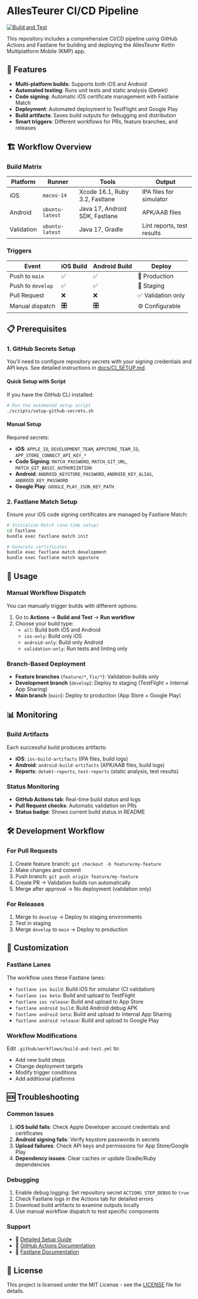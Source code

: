 # AllesTeurer CI/CD Pipeline

[![Build and Test](https://github.com/mpwg/AllesTeurer/actions/workflows/build-and-test.yml/badge.svg)](https://github.com/mpwg/AllesTeurer/actions/workflows/build-and-test.yml)

This repository includes a comprehensive CI/CD pipeline using GitHub Actions and Fastlane for building and deploying the AllesTeurer Kotlin Multiplatform Mobile (KMP) app.

## 🚀 Features

- **Multi-platform builds**: Supports both iOS and Android
- **Automated testing**: Runs unit tests and static analysis (Detekt)
- **Code signing**: Automatic iOS certificate management with Fastlane Match
- **Deployment**: Automated deployment to TestFlight and Google Play
- **Build artifacts**: Saves build outputs for debugging and distribution
- **Smart triggers**: Different workflows for PRs, feature branches, and releases

## 🏗️ Workflow Overview

### Build Matrix

| Platform   | Runner          | Tools                          | Output                     |
| ---------- | --------------- | ------------------------------ | -------------------------- |
| iOS        | `macos-14`      | Xcode 16.1, Ruby 3.2, Fastlane | IPA files for simulator    |
| Android    | `ubuntu-latest` | Java 17, Android SDK, Fastlane | APK/AAB files              |
| Validation | `ubuntu-latest` | Java 17, Gradle                | Lint reports, test results |

### Triggers

| Event             | iOS Build | Android Build | Deploy             |
| ----------------- | --------- | ------------- | ------------------ |
| Push to `main`    | ✅        | ✅            | 🚀 Production      |
| Push to `develop` | ✅        | ✅            | 🧪 Staging         |
| Pull Request      | ❌        | ❌            | ✅ Validation only |
| Manual dispatch   | 🎛️        | 🎛️            | ⚙️ Configurable    |

## 📋 Prerequisites

### 1. GitHub Secrets Setup

You'll need to configure repository secrets with your signing credentials and API keys. See detailed instructions in [docs/CI_SETUP.md](docs/CI_SETUP.md).

#### Quick Setup with Script

If you have the GitHub CLI installed:

```bash
# Run the automated setup script
./scripts/setup-github-secrets.sh
```

#### Manual Setup

Required secrets:

- **iOS**: `APPLE_ID`, `DEVELOPMENT_TEAM`, `APPSTORE_TEAM_ID`, `APP_STORE_CONNECT_API_KEY_*`
- **Code Signing**: `MATCH_PASSWORD`, `MATCH_GIT_URL`, `MATCH_GIT_BASIC_AUTHORIZATION`
- **Android**: `ANDROID_KEYSTORE_PASSWORD`, `ANDROID_KEY_ALIAS`, `ANDROID_KEY_PASSWORD`
- **Google Play**: `GOOGLE_PLAY_JSON_KEY_PATH`

### 2. Fastlane Match Setup

Ensure your iOS code signing certificates are managed by Fastlane Match:

```bash
# Initialize Match (one-time setup)
cd fastlane
bundle exec fastlane match init

# Generate certificates
bundle exec fastlane match development
bundle exec fastlane match appstore
```

## 🎯 Usage

### Manual Workflow Dispatch

You can manually trigger builds with different options:

1. Go to **Actions** → **Build and Test** → **Run workflow**
2. Choose your build type:
   - `all`: Build both iOS and Android
   - `ios-only`: Build only iOS
   - `android-only`: Build only Android
   - `validation-only`: Run tests and linting only

### Branch-Based Deployment

- **Feature branches** (`feature/*`, `fix/*`): Validation builds only
- **Development branch** (`develop`): Deploy to staging (TestFlight + Internal App Sharing)
- **Main branch** (`main`): Deploy to production (App Store + Google Play)

## 📊 Monitoring

### Build Artifacts

Each successful build produces artifacts:

- **iOS**: `ios-build-artifacts` (IPA files, build logs)
- **Android**: `android-build-artifacts` (APK/AAB files, build logs)
- **Reports**: `detekt-reports`, `test-reports` (static analysis, test results)

### Status Monitoring

- **GitHub Actions tab**: Real-time build status and logs
- **Pull Request checks**: Automatic validation on PRs
- **Status badge**: Shows current build status in README

## 🛠️ Development Workflow

### For Pull Requests

1. Create feature branch: `git checkout -b feature/my-feature`
2. Make changes and commit
3. Push branch: `git push origin feature/my-feature`
4. Create PR → Validation builds run automatically
5. Merge after approval → No deployment (validation only)

### For Releases

1. Merge to `develop` → Deploy to staging environments
2. Test in staging
3. Merge `develop` to `main` → Deploy to production

## 🔧 Customization

### Fastlane Lanes

The workflow uses these Fastlane lanes:

- `fastlane ios build`: Build iOS for simulator (CI validation)
- `fastlane ios beta`: Build and upload to TestFlight
- `fastlane ios release`: Build and upload to App Store
- `fastlane android build`: Build Android debug APK
- `fastlane android beta`: Build and upload to Internal App Sharing
- `fastlane android release`: Build and upload to Google Play

### Workflow Modifications

Edit `.github/workflows/build-and-test.yml` to:

- Add new build steps
- Change deployment targets
- Modify trigger conditions
- Add additional platforms

## 🆘 Troubleshooting

### Common Issues

1. **iOS build fails**: Check Apple Developer account credentials and certificates
2. **Android signing fails**: Verify keystore passwords in secrets
3. **Upload failures**: Check API keys and permissions for App Store/Google Play
4. **Dependency issues**: Clear caches or update Gradle/Ruby dependencies

### Debugging

1. Enable debug logging: Set repository secret `ACTIONS_STEP_DEBUG` to `true`
2. Check Fastlane logs in the Actions tab for detailed errors
3. Download build artifacts to examine outputs locally
4. Use manual workflow dispatch to test specific components

### Support

- 📖 [Detailed Setup Guide](docs/CI_SETUP.md)
- 🔧 [GitHub Actions Documentation](https://docs.github.com/en/actions)
- 🚀 [Fastlane Documentation](https://docs.fastlane.tools)

## 📄 License

This project is licensed under the MIT License - see the [LICENSE](LICENSE) file for details.

